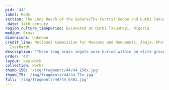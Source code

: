 ```yaml
---
pid: '44'
label: Rods
section: The Long Reach of the Sahara/The Central Sudan and Durbi Takusheyi
_date: 14th century
region_culture_timeperiod: Excavated at Durbi Takusheyi, Nigeria
medium: Brass
dimensions: Unknown
credit_line: National Commission for Museums and Monuments, Abuja. Photograph by Volker
  Iserhardt
description: 'These long brass ingots were buried within an elite grave at Durbi Takusheyi along with other copper-alloy objects made locally and imported from North of the Sahara. Copper was a sought-after commodity in trans-Saharan trade that was mined from sources in the Sahara and in Europe. The exchange of copper transported southward across the Sahara for gold is described in the mid-tenth century by ‘Ishāq Ibn al-Ḥusayn’: “Their country (the Sudan) has much gold, but the people there prefer brass to gold.”  The origins of the metals alloyed to make these ingots is not clear. However, a preliminary isotopic analysis of the ingots and the copper-alloy objects cast in Durbi Takusheyi suggests possible sources in France, the Iberian Peninsula, and the Middle East. Thin rod-shaped copper ingots dated between the eleventh and thirteenth century were found at Ma’den Ifajen, Mauritania, and at Natamatao, Mali. Recent excavations at Tamdult, Morocco, by a Moroccan/UK team (Institut National des Sciences de l’Archéologie et du Patrimoine/British Museum) have recorded fragments of molds that would have produced ingots with a similar form to those excavated at Durbi Takusheyi.'
order: '43'
layout: key-work
collection: works
thumb_150: '/img/fragments/44/44_150x.jpg'
thumb_75: '/img/fragments/44/44_75x.jpg'
full: '/img/fragments/44/44_640x.jpg'
---
```

